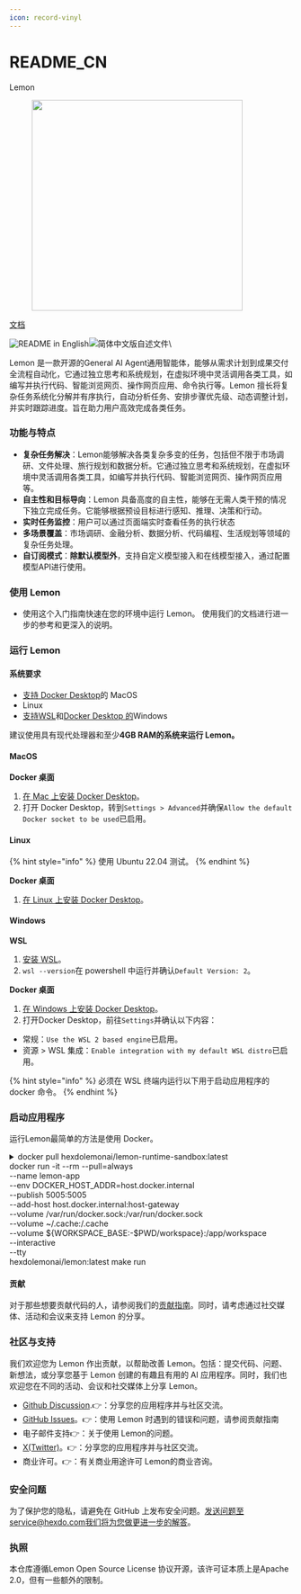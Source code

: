 ```yaml
---
icon: record-vinyl
---
```


# README\_CN

Lemon

<figure><img src="../.gitbook/assets/Lemon_4.png" alt="" width="375"><figcaption></figcaption></figure>

&#x20;                                                                               [文档](https://lemon-11.gitbook.io/lemon-docs/)

![README in English](https://img.shields.io/badge/English-d9d9d9)![简体中文版自述文件](https://img.shields.io/badge/%E7%AE%80%E4%BD%93%E4%B8%AD%E6%96%87-d9d9d9)\


Lemon 是一款开源的General AI Agent通用智能体，能够从需求计划到成果交付全流程自动化，它通过独立思考和系统规划，在虚拟环境中灵活调用各类工具，如编写并执行代码、智能浏览网页、操作网页应用、命令执行等。Lemon 擅长将复杂任务系统化分解并有序执行，自动分析任务、安排步骤优先级、动态调整计划，并实时跟踪进度。旨在助力用户高效完成各类任务。

### 功能与特点

* **复杂任务解决**：Lemon能够解决各类复杂多变的任务，包括但不限于市场调研、文件处理、旅行规划和数据分析。它通过独立思考和系统规划，在虚拟环境中灵活调用各类工具，如编写并执行代码、智能浏览网页、操作网页应用等。
* **自主性和目标导向**：Lemon 具备高度的自主性，能够在无需人类干预的情况下独立完成任务。它能够根据预设目标进行感知、推理、决策和行动。
* **实时任务监控**：用户可以通过页面端实时查看任务的执行状态
* **多场景覆盖**：市场调研、金融分析、数据分析、代码编程、生活规划等领域的复杂任务处理。
* **自订阅模式**：**除默认模型外**，支持自定义模型接入和在线模型接入，通过配置模型API进行使用。

### 使用 Lemon

* 使用这个入门指南快速在您的环境中运行 Lemon。 使用我们的文档进行进一步的参考和更深入的说明。

### 运行 Lemon

#### 系统要求 <a href="#system-requirements" id="system-requirements"></a>

* [支持 Docker Desktop](https://docs.docker.com/desktop/setup/install/mac-install/#system-requirements)的 MacOS
* Linux
* [支持WSL](https://learn.microsoft.com/en-us/windows/wsl/install)和[Docker Desktop 的](https://docs.docker.com/desktop/setup/install/windows-install/#system-requirements)Windows

建议使用具有现代处理器和至少**4GB RAM的系统来运行 Lemon。**

#### **MacOS**

**Docker 桌面**

1. [在 Mac 上安装 Docker Desktop](https://docs.docker.com/desktop/setup/install/mac-install)。
2. 打开 Docker Desktop，转到`Settings > Advanced`并确保`Allow the default Docker socket to be used`已启用。

#### **Linux**

{% hint style="info" %}
使用 Ubuntu 22.04 测试。
{% endhint %}

**Docker 桌面**

1. [在 Linux 上安装 Docker Desktop](https://docs.docker.com/desktop/setup/install/linux/)。

#### **Windows**

**WSL**

1. [安装 WSL](https://learn.microsoft.com/en-us/windows/wsl/install)。
2. `wsl --version`在 powershell 中运行并确认`Default Version: 2`。

**Docker 桌面**

1. [在 Windows 上安装 Docker Desktop](https://docs.docker.com/desktop/setup/install/windows-install)。
2. 打开Docker Desktop，前往`Settings`并确认以下内容：

* 常规：`Use the WSL 2 based engine`已启用。
* 资源 > WSL 集成：`Enable integration with my default WSL distro`已启用。

{% hint style="info" %}
必须在 WSL 终端内运行以下用于启动应用程序的 docker 命令。
{% endhint %}

### 启动应用程序 <a href="#start-the-app" id="start-the-app"></a>

运行Lemon最简单的方法是使用 Docker。

<details>

<summary>docker pull hexdolemonai/lemon-runtime-sandbox:latest<br>docker run -it --rm --pull=always<br>--name lemon-app<br>--env DOCKER_HOST_ADDR=host.docker.internal<br>--publish 5005:5005<br>--add-host host.docker.internal:host-gateway<br>--volume /var/run/docker.sock:/var/run/docker.sock<br>--volume ~/.cache:/.cache<br>--volume ${WORKSPACE_BASE:-$PWD/workspace}:/app/workspace<br>--interactive<br>--tty<br>hexdolemonai/lemon:latest make run</summary>



</details>

#### 贡献

对于那些想要贡献代码的人，请参阅我们的[贡献指南](https://github.com/hexdocom/Lemon/blob/main/CONTRIBUTING.md)。同时，请考虑通过社交媒体、活动和会议来支持 Lemon 的分享。

### 社区与支持

我们欢迎您为 Lemon 作出贡献，以帮助改善 Lemon。包括：提交代码、问题、新想法，或分享您基于 Lemon 创建的有趣且有用的 AI 应用程序。同时，我们也欢迎您在不同的活动、会议和社交媒体上分享 Lemon。

* [Github Discussion](https://github.com/hexdocom/Lemon/discussions).👉：分享您的应用程序并与社区交流。
* [GitHub Issues](https://github.com/hexdocom/Lemon/issues)。👉：使用 Lemon 时遇到的错误和问题，请参阅贡献指南
* 电子邮件支持👉：关于使用 Lemon的问题。
* [X(Twitter)](https://x.com/LemonAI_cc)。👉：分享您的应用程序并与社区交流。
* 商业许可。👉：有关商业用途许可 Lemon的商业咨询。

### 安全问题

为了保护您的隐私，请避免在 GitHub 上发布安全问题。发送问题至service@hexdo.com我们将为您做更进一步的解答。

### 执照

本仓库遵循Lemon Open Source License 协议开源，该许可证本质上是Apache 2.0，但有一些额外的限制。

